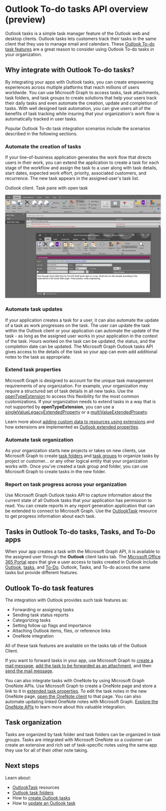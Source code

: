 # Outlook To-do tasks API overview (preview)

Outlook tasks is a simple task manager feature of the Outlook web and desktop clients. Outlook tasks lets customers track their tasks in the same client that they use to manage email and calendars. These [Outlook To-do task features](#outlook-to-do-task-features) are a great reason to consider using Outlook To-do tasks in your organization.  



## Why integrate with Outlook To-do tasks?

By integrating your apps with Outlook tasks, you can create empowering experiences across multiple platforms that reach millions of users worldwide. You can use Microsoft Graph to access tasks, task attachments, task folders, and task groups to create solutions that help your users track their daily tasks and even automate the creation, update and completion of tasks. With well designed task automation, you can give users all of the benefits of task tracking while insuring that your organization's work flow is automatically tracked in user tasks.

Popular Outlook To-do task integration scenarios include the scenarios described in the following sections.

### Automate the creation of tasks

If your line-of-business application generates the work flow that directs users in their work, you can extend the application to create a task for each stage of the workflow and assign the task to a user along with task details, start dates, expected work effort, priority, associated customers, and recurrence. The new task appears in the assigned user's task list. 


Outlook client. Task pane with open task 

![Outlook Task pane view](images/OutlookTasks.png)

### Automate task updates

If your application creates a task for a user, it can also automate the update of a task as work progresses on the task. The user can update the task within the Outlook client or your application can automate the update of the task - as long as the assigned user works in your application in the context of the task. Hours worked on the task can be updated, the status, and the completion date can be updated. The Microsoft Graph Outlook tasks API gives access to the details of the task so your app can even add additional notes to the task as appropriate. 

### Extend task properties

Microsoft Graph is designed to account for the unique task management requirements of any organization. For example, your organization may require a structured set of task details in all new tasks. Use the [openTypeExtension](../api-reference/beta/resources/opentypeextension.md) to access this flexibility for the most common customizations. If your organization needs to extend tasks in a way that is not supported by **openTypeExtension**, you can use a [singleValueLegacyExtendedProperty](../api-reference/beta/resources/singlevaluelegacyextendedproperty.md) or a [multiValueExtendedPropety](../api-reference/beta/resources/multivaluelegacyextendedproperty.md).

Learn more about [adding custom data to resources using extensions](extensibility_overview.md) and how extensions are implemented as [Outlook extended properties](../api-reference/beta/resources/extended-properties-overview.md).

### Automate task organization

As your organization starts new projects or takes on new clients, use Microsoft Graph to create [task folders](../api-reference/beta/resources/outlooktaskfolder.md) and [task groups](../api-reference/beta/resources/outlooktaskgroup.md) to organize tasks by project or customer... or any other logical entity that your organization works with. Once you've created a task group and folder, you can use Microsoft Graph to create tasks in the new folder.

### Report on task progress across your organization

Use Microsoft Graph Outlook tasks API to capture information about the current state of all Outlook tasks that your application has permission to read. You can create reports in any report generation application that can be extended to connect to Microsoft Graph. Use the [OutlookTask](../api-reference/beta/resources/outlooktask.md) resource to get progress information about each task.

## Tasks in Outlook To-do tasks, Tasks, and To-Do apps

When your app creates a task with the Microsoft Graph API, it is available to the assigned user through the **Outlook** client tasks tab. The [Microsoft Office 365 Portal](https://www.office.com/) apps that give a user access to tasks created in Outlook include
 [Outlook](https://outlook.office365.com), [tasks](https://outlook.office365.com/owa/?realm=microsoft.com&modurl=3&exsvurl=1&ll-cc=1033&path=/tasks), and [To-Do](https://to-do.microsoft.com). Outlook, Tasks, and To-do access the same tasks but provide different features.

## Outlook To-do task features

The integration with Outlook provides such task features as:

- Forwarding or assigning tasks
- Sending task status reports
- Categorizing tasks
- Setting follow up flags and importance
- Attaching Outlook items, files, or reference links
- OneNote integration 

All of these task features are available on the tasks tab of the Outlook Client.

If you want to forward tasks in your app, use Microsoft Graph to [create a mail message](../api-reference/beta/api/user_post_messages.md), [add the task to be forwarded as an attachment](../api-reference/beta/api/message_post_attachments.md), and then [send the mail message](../api-reference/beta/api/user_sendmail.md).

You can also integrate tasks with OneNote by using Microsoft Graph OneNote APIs. Use Microsoft Graph to create a OneNote page and store a link to it in [extended task properties](#extend-task-properties). To edit the task notes in the new OneNote page, [open the OneNote client](open_onenote_client.md) to that page. You can also automate updating linked OneNote notes with Microsoft Graph. [Explore the OneNote APIs](integrate_with_onenote.md#explore-the-onenote-apis) to learn more about this valuable integration.


## Task organization
Tasks are organized by task folder and task folders can be organized in task groups. Tasks are integrated with Microsoft OneNote so a customer can create an extensive and rich set of task-specific notes using the same app they use for all of their other note taking.

## Next steps

Learn about:

- [OutlookTask](../api-reference/beta/resources/outlooktask.md) resources
- [Outlook task folders](../api-reference/beta/resources/outlooktaskfolder.md)
- How to [create Outlook tasks](../api-reference/beta/api/outlooktaskfolder_post_tasks.md)
- How to [update an Outlook task](../api-reference/beta/api/outlooktask_update.md)

